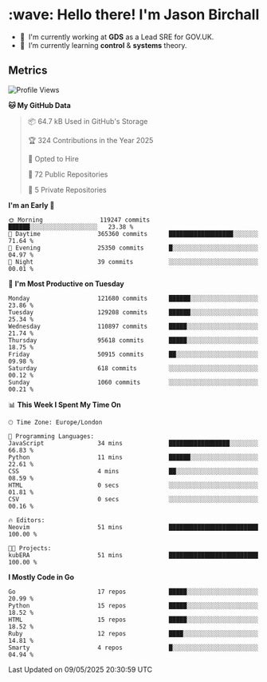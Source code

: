 <h1 align="left" id="jason-title">:wave: Hello there! I'm Jason Birchall</h1>

- :office: &nbsp;I'm currently working at **GDS** as a Lead SRE for GOV.UK.
- :seedling: &nbsp;I’m currently learning **control** & **systems** theory.

<h2>Metrics</h2>

<!--START_SECTION:waka-->
![Profile Views](http://img.shields.io/badge/Profile%20Views-3-blue)

**🐱 My GitHub Data** 

> 📦 64.7 kB Used in GitHub's Storage 
 > 
> 🏆 324 Contributions in the Year 2025
 > 
> 💼 Opted to Hire
 > 
> 📜 72 Public Repositories 
 > 
> 🔑 5 Private Repositories 
 > 
**I'm an Early 🐤** 

```text
🌞 Morning                119247 commits      ██████░░░░░░░░░░░░░░░░░░░   23.38 % 
🌆 Daytime                365360 commits      ██████████████████░░░░░░░   71.64 % 
🌃 Evening                25350 commits       █░░░░░░░░░░░░░░░░░░░░░░░░   04.97 % 
🌙 Night                  39 commits          ░░░░░░░░░░░░░░░░░░░░░░░░░   00.01 % 
```
📅 **I'm Most Productive on Tuesday** 

```text
Monday                   121680 commits      ██████░░░░░░░░░░░░░░░░░░░   23.86 % 
Tuesday                  129208 commits      ██████░░░░░░░░░░░░░░░░░░░   25.34 % 
Wednesday                110897 commits      █████░░░░░░░░░░░░░░░░░░░░   21.74 % 
Thursday                 95618 commits       █████░░░░░░░░░░░░░░░░░░░░   18.75 % 
Friday                   50915 commits       ██░░░░░░░░░░░░░░░░░░░░░░░   09.98 % 
Saturday                 618 commits         ░░░░░░░░░░░░░░░░░░░░░░░░░   00.12 % 
Sunday                   1060 commits        ░░░░░░░░░░░░░░░░░░░░░░░░░   00.21 % 
```


📊 **This Week I Spent My Time On** 

```text
🕑︎ Time Zone: Europe/London

💬 Programming Languages: 
JavaScript               34 mins             █████████████████░░░░░░░░   66.83 % 
Python                   11 mins             ██████░░░░░░░░░░░░░░░░░░░   22.61 % 
CSS                      4 mins              ██░░░░░░░░░░░░░░░░░░░░░░░   08.59 % 
HTML                     0 secs              ░░░░░░░░░░░░░░░░░░░░░░░░░   01.81 % 
CSV                      0 secs              ░░░░░░░░░░░░░░░░░░░░░░░░░   00.16 % 

🔥 Editors: 
Neovim                   51 mins             █████████████████████████   100.00 % 

🐱‍💻 Projects: 
kubERA                   51 mins             █████████████████████████   100.00 % 
```

**I Mostly Code in Go** 

```text
Go                       17 repos            █████░░░░░░░░░░░░░░░░░░░░   20.99 % 
Python                   15 repos            █████░░░░░░░░░░░░░░░░░░░░   18.52 % 
HTML                     15 repos            █████░░░░░░░░░░░░░░░░░░░░   18.52 % 
Ruby                     12 repos            ████░░░░░░░░░░░░░░░░░░░░░   14.81 % 
Smarty                   4 repos             █░░░░░░░░░░░░░░░░░░░░░░░░   04.94 % 
```




 Last Updated on 09/05/2025 20:30:59 UTC
<!--END_SECTION:waka-->

<!-- links -->

[issues page]: https://github.com/jasonBirchall/jasonBirchall/issues "jasonBirchall/issues"
